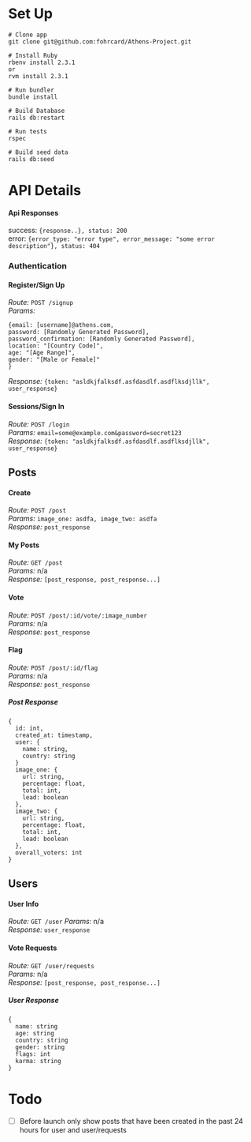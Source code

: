 # Set Up

```
# Clone app
git clone git@github.com:fohrcard/Athens-Project.git

# Install Ruby
rbenv install 2.3.1
or
rvm install 2.3.1

# Run bundler
bundle install

# Build Database
rails db:restart

# Run tests
rspec

# Build seed data
rails db:seed
```


# API Details

#### Api Responses
success: `{response..}, status: 200`  
error: `{error_type: "error type", error_message: "some error description"}, status: 404`

### Authentication

#### Register/Sign Up
*Route:* `POST /signup`  
*Params:*
```
{email: [username]@athens.com,
password: [Randomly Generated Password],  
password_confirmation: [Randomly Generated Password],
location: "[Country Code]",
age: "[Age Range]",
gender: "[Male or Female]"
}
```  
*Response:* ``{token: "asldkjfalksdf.asfdasdlf.asdflksdjllk", user_response}``  

#### Sessions/Sign In
*Route:* `POST /login`  
*Params:* `email=some@example.com&password=secret123`  
*Response:* ``{token: "asldkjfalksdf.asfdasdlf.asdflksdjllk", user_response}``


## Posts
#### Create
*Route:* `POST /post`  
*Params:* `image_one: asdfa, image_two: asdfa`  
*Response:* `post_response`

#### My Posts
*Route:* `GET /post`   
*Params:* n/a   
*Response:* `[post_response, post_response...]`

#### Vote
*Route:* `POST /post/:id/vote/:image_number`  
*Params:* n/a  
*Response:* `post_response`

#### Flag
*Route:* `POST /post/:id/flag`  
*Params:* n/a   
*Response:* `post_response`

##### Post Response

```
{
  id: int,  
  created_at: timestamp,
  user: {
    name: string,
    country: string
  }
  image_one: {
    url: string,
    percentage: float,
    total: int,
    lead: boolean
  },
  image_two: {
    url: string,
    percentage: float,
    total: int,
    lead: boolean
  },
  overall_voters: int
}
```

## Users

#### User Info
*Route:* `GET /user`
*Params:* n/a  
*Response:* `user_response`

#### Vote Requests
*Route:* `GET /user/requests`  
*Params:* n/a   
*Response:* `[post_response, post_response...]`

##### User Response
```
{
  name: string
  age: string
  country: string
  gender: string
  flags: int
  karma: string
}
```


# Todo
- [ ] Before launch only show posts that have been created in the past 24 hours for user and user/requests

